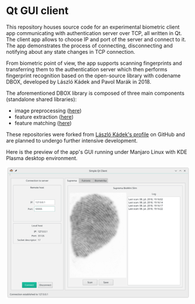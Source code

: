 # Qt GUI client
This repository houses source code for an experimental biometric client app communicating with authentication server over TCP, all written in Qt. The client app allows to choose IP and port of the server and connect to it. The app demonstrates the process of connecting, disconnecting and notifying about any state changes in TCP connection.

From biometric point of view, the app supports scanning fingerprints and transferring them to the authentication server which then performs fingerprint recognition based on the open-source library with codename DBOX, developed by László Kádek and Pavol Marák in 2018. 

The aforementioned DBOX library is composed of three main components (standalone shared libraries):
 * image preprocessing ([here](https://github.com/pavolmarak/Preprocessing))
 * feature extraction ([here](https://github.com/pavolmarak/Extraction))
 * feature matching ([here](https://github.com/pavolmarak/Matcher))
 
These repositories were forked from [László Kádek's profile](https://github.com/stupel) on GitHub and are planned to undergo further intensive development. 

Here is the preview of the app's GUI running under Manjaro Linux with KDE Plasma desktop environment.

![client-app-gui](client_app.png)
